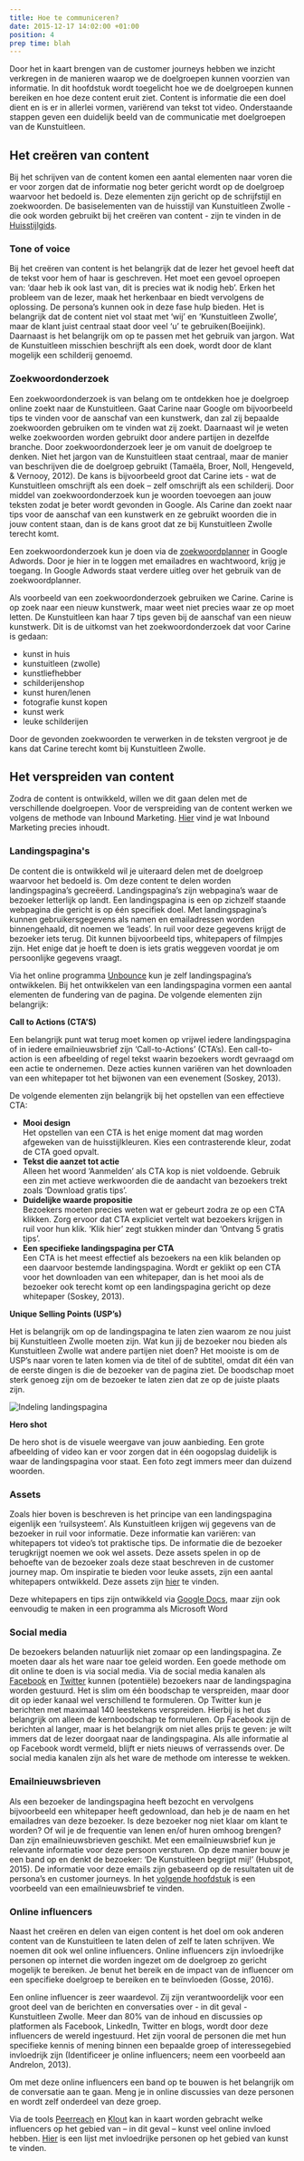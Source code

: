 ```yaml
---
title: Hoe te communiceren?
date: 2015-12-17 14:02:00 +01:00
position: 4
prep time: blah
---
```


Door het in kaart brengen van de customer journeys hebben we inzicht verkregen in de manieren waarop we de doelgroepen kunnen voorzien van informatie. In dit hoofdstuk wordt toegelicht hoe we de doelgroepen kunnen bereiken en hoe deze content eruit ziet. Content is informatie die een doel dient en is er in allerlei vormen, variërend van tekst tot video. Onderstaande stappen geven een duidelijk beeld van de communicatie met doelgroepen van de Kunstuitleen. 

## Het creëren van content 
Bij het schrijven van de content komen een aantal elementen naar voren die er voor zorgen dat de informatie nog beter gericht wordt op de doelgroep waarvoor het bedoeld is. Deze elementen zijn gericht op de schrijfstijl en zoekwoorden. De basiselementen van de huisstijl van Kunstuitleen Zwolle - die ook worden gebruikt bij het creëren van content - zijn te vinden in de [Huisstijlgids](http://hndbk.siteleaf.net/style/). 

### Tone of voice
Bij het creëren van content is het belangrijk dat de lezer het gevoel heeft dat de tekst voor hem of haar is geschreven. Het moet een gevoel oproepen van: ‘daar heb ik ook last van, dit is precies wat ik nodig heb’. Erken het probleem van de lezer, maak het herkenbaar en biedt vervolgens de oplossing. De persona’s kunnen ook in deze fase hulp bieden. Het is belangrijk dat de content niet vol staat met ‘wij’ en ‘Kunstuitleen Zwolle’, maar de klant juist centraal staat door veel ‘u’ te gebruiken(Boeijink). Daarnaast is het belangrijk om op te passen met het gebruik van jargon. Wat de Kunstuitleen misschien beschrijft als een doek, wordt door de klant mogelijk een schilderij genoemd. 

### Zoekwoordonderzoek
Een zoekwoordonderzoek is van belang om te ontdekken hoe je doelgroep online zoekt naar de Kunstuitleen. Gaat Carine naar Google om bijvoorbeeld tips te vinden voor de aanschaf van een kunstwerk, dan zal zij bepaalde zoekwoorden gebruiken om te vinden wat zij zoekt. Daarnaast wil je weten welke zoekwoorden worden gebruikt door andere partijen in dezelfde branche. Door zoekwoordonderzoek leer je om vanuit de doelgroep te denken. Niet het jargon van de Kunstuitleen staat centraal, maar de manier van beschrijven die de doelgroep gebruikt (Tamaëla, Broer, Noll, Hengeveld, & Vernooy, 2012). De kans is bijvoorbeeld groot dat Carine iets - wat de Kunstuitleen omschrijft als een doek – zelf omschrijft als een schilderij. 
Door middel van zoekwoordonderzoek kun je woorden toevoegen aan jouw teksten zodat je beter wordt gevonden in Google. Als Carine dan zoekt naar tips voor de aanschaf van een kunstwerk en ze gebruikt woorden die in jouw content staan, dan is de kans groot dat ze bij Kunstuitleen Zwolle terecht komt. 

Een zoekwoordonderzoek kun je doen via de [zoekwoordplanner](https://adwords.google.com/ko/KeywordPlanner/Home?__u=9761517890&__c=8242883690&authuser=0#start) in Google Adwords.  Door je hier in te loggen met emailadres en wachtwoord, krijg je toegang. In Google Adwords staat verdere uitleg over het gebruik van de zoekwoordplanner. 

Als voorbeeld van een zoekwoordonderzoek gebruiken we Carine. Carine is op zoek naar een nieuw kunstwerk, maar weet niet precies waar ze op moet letten. De Kunstuitleen kan haar 7 tips geven bij de aanschaf van een nieuw kunstwerk. Dit is de uitkomst van het zoekwoordonderzoek dat voor Carine is gedaan:

* kunst in huis
* kunstuitleen (zwolle)
* kunstliefhebber
* schilderijenshop
* kunst huren/lenen
* fotografie kunst kopen
* kunst werk
* leuke schilderijen

Door de gevonden zoekwoorden te verwerken in de teksten vergroot je de kans dat Carine terecht komt bij Kunstuitleen Zwolle.  

## Het verspreiden van content
Zodra de content is ontwikkeld, willen we dit gaan delen met de verschillende doelgroepen. Voor de verspreiding van de content werken we volgens de methode van Inbound Marketing. [Hier](http://hndbk.siteleaf.net/weten/over-inbound-marketing/) vind je wat Inbound Marketing precies inhoudt. 


### Landingspagina's
De content die is ontwikkeld wil je uiteraard delen met de doelgroep waarvoor het bedoeld is. Om deze content te delen worden landingspagina’s gecreëerd. Landingspagina’s zijn webpagina’s waar de bezoeker letterlijk op landt. Een landingspagina is een op zichzelf staande webpagina die gericht is op één specifiek doel. Met landingspagina’s kunnen gebruikersgegevens als namen en emailadressen worden binnengehaald, dit noemen we ‘leads’. In ruil voor deze gegevens krijgt de bezoeker iets terug. Dit kunnen bijvoorbeeld tips, whitepapers of filmpjes zijn. Het enige dat je hoeft te doen is iets gratis weggeven voordat je om persoonlijke gegevens vraagt. 

Via het online programma [Unbounce](www.unbounce.com) kun je zelf landingspagina’s ontwikkelen. Bij het ontwikkelen van een landingspagina vormen een aantal elementen de fundering van de pagina. De volgende elementen zijn belangrijk: 

**Call to Actions (CTA’S)**

Een belangrijk punt wat terug moet komen op vrijwel iedere landingspagina of in iedere emailnieuwsbrief zijn ‘Call-to-Actions’ (CTA’s). Een call-to-action is een afbeelding of regel tekst waarin bezoekers wordt gevraagd om een actie te ondernemen. Deze acties kunnen variëren van het downloaden van een whitepaper tot het bijwonen van een evenement (Soskey, 2013).

De volgende elementen zijn belangrijk bij het opstellen van een effectieve CTA:

* **Mooi design** <br/>
Het opstellen van een CTA is het enige moment dat mag worden afgeweken van de huisstijlkleuren. Kies een contrasterende kleur, zodat de CTA goed opvalt. 
* **Tekst die aanzet tot actie** <br/>
Alleen het woord ‘Aanmelden’ als CTA kop is niet voldoende. Gebruik een zin met actieve werkwoorden die de aandacht van bezoekers trekt zoals ‘Download gratis tips’. 
* **Duidelijke waarde propositie** <br/>
Bezoekers moeten precies weten wat er gebeurt zodra ze op een CTA klikken. Zorg ervoor dat CTA expliciet vertelt wat bezoekers krijgen in ruil voor hun klik. ‘Klik hier’ zegt stukken minder dan ‘Ontvang 5 gratis tips’. 
* **Een specifieke landingspagina per CTA** <br/>
Een CTA is het meest effectief als bezoekers na een klik belanden op een daarvoor bestemde landingspagina. Wordt er geklikt op een CTA voor het downloaden van een whitepaper, dan is het mooi als de bezoeker ook terecht komt op een landingspagina gericht op deze whitepaper (Soskey, 2013). 

**Unique Selling Points (USP’s)**

Het is belangrijk om op de landingspagina te laten zien waarom ze nou juist bij Kunstuitleen Zwolle moeten zijn. Wat kun jij de bezoeker nou bieden als Kunstuitleen Zwolle wat andere partijen niet doen? Het mooiste is om de USP’s naar voren te laten komen via de titel of de subtitel, omdat dit één van de eerste dingen is die de bezoeker van de pagina ziet. De boodschap moet sterk genoeg zijn om de bezoeker te laten zien dat ze op de juiste plaats zijn. 

![Indeling landingspagina](https://placester.com/wp-content/uploads/2015/02/real-estate-website-conversion-kissmetrics-landing-page-infographic.png)

**Hero shot**

De hero shot is de visuele weergave van jouw aanbieding. Een grote afbeelding of video kan er voor zorgen dat in één oogopslag duidelijk is waar de landingspagina voor staat. Een foto zegt immers meer dan duizend woorden. 

### Assets
Zoals hier boven is beschreven is het principe van een landingspagina eigenlijk een ‘ruilsysteem’. Als Kunstuitleen krijgen wij gegevens van de bezoeker in ruil voor informatie. Deze informatie kan variëren: van whitepapers tot video’s tot praktische tips. De informatie die de bezoeker terugkrijgt noemen we ook wel assets. Deze assets spelen in op de behoefte van de bezoeker zoals deze staat beschreven in de customer journey map. Om inspiratie te bieden voor leuke assets, zijn een aantal whitepapers ontwikkeld. Deze assets zijn [hier](http://hndbk.siteleaf.net/weten/assets/) te vinden. 

Deze whitepapers en tips zijn ontwikkeld via [Google Docs](https://docs.google.com/document/u/0/?pli=1&showDriveBanner=true#), maar zijn ook eenvoudig te maken in een programma als Microsoft Word

### Social media
De bezoekers belanden natuurlijk niet zomaar op een landingspagina. Ze moeten daar als het ware naar toe geleid worden. Een goede methode om dit online te doen is via social media. Via de social media kanalen als [Facebook](https://www.facebook.com/Kunstuitleenzwolle/?fref=ts) en [Twitter](https://twitter.com/Kunstuitleen) kunnen (potentiële) bezoekers naar de landingspagina worden gestuurd. Het is slim om één boodschap te verspreiden, maar door dit op ieder kanaal wel verschillend te formuleren. Op Twitter kun je berichten met maximaal 140 leestekens verspreiden. Hierbij is het dus belangrijk om alleen de kernboodschap te formuleren. Op Facebook zijn de berichten al langer, maar is het belangrijk om niet alles prijs te geven: je wilt immers dat de lezer doorgaat naar de landingspagina. Als alle informatie al op Facebook wordt vermeld, blijft er niets nieuws of verrassends over. De social media kanalen zijn als het ware de methode om interesse te wekken. 

### Emailnieuwsbrieven
Als een bezoeker de landingspagina heeft bezocht en vervolgens bijvoorbeeld een whitepaper heeft gedownload, dan heb je de naam en het emailadres van deze bezoeker. Is deze bezoeker nog niet klaar om klant te worden? Of wil je de frequentie van lenen en/of huren omhoog brengen? Dan zijn emailnieuwsbrieven geschikt. Met een emailnieuwsbrief kun je relevante informatie voor deze persoon versturen. Op deze manier bouw je een band op en denkt de bezoeker: ‘De Kunstuitleen begrijpt mij!’ (Hubspot, 2015). De informatie voor deze emails zijn gebaseerd op de resultaten uit de persona’s en customer journeys. In het [volgende hoofdstuk](http://hndbk.siteleaf.net/handboek/testen/) is een voorbeeld van een emailnieuwsbrief te vinden.  

### Online influencers
Naast het creëren en delen van eigen content is het doel om ook anderen content van de Kunstuitleen te laten delen of zelf te laten schrijven. We noemen dit ook wel online influencers. Online influencers zijn invloedrijke personen op internet die worden ingezet om de doelgroep zo gericht mogelijk te bereiken. Je benut het bereik en de impact van de influencer om een specifieke doelgroep te bereiken en te beïnvloeden (Gosse, 2016). 

Een online influencer is zeer waardevol. Zij zijn verantwoordelijk voor een groot deel van de berichten en conversaties over - in dit geval - Kunstuitleen Zwolle. Meer dan 80% van de inhoud en discussies op platformen als Facebook, LinkedIn, Twitter en blogs, wordt door deze influencers de wereld ingestuurd. Het zijn vooral de personen die met hun specifieke kennis of mening binnen een bepaalde groep of interessegebied invloedrijk zijn (Identificeer je online influencers; neem een voorbeeld aan Andrelon, 2013). 

Om met deze online influencers een band op te bouwen is het belangrijk om de conversatie aan te gaan. Meng je in online discussies van deze personen en wordt zelf onderdeel van deze groep.  

Via de tools [Peerreach](https://peerreach.com/lists/arts/) en [Klout](https://klout.com/home) kan in kaart worden gebracht welke influencers op het gebied van – in dit geval – kunst veel online invloed hebben. [Hier](http://hndbk.siteleaf.net/weten/online-influencers/) is een lijst met invloedrijke personen op het gebied van kunst te vinden. 
